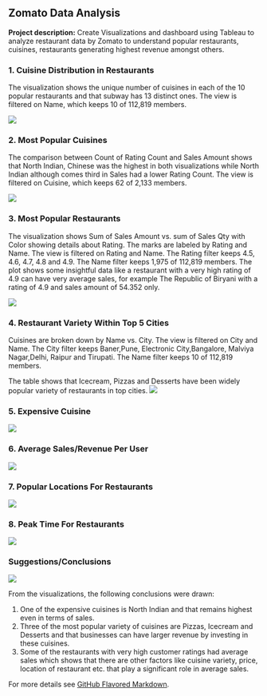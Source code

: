 ## Zomato Data Analysis

**Project description:** Create Visualizations and dashboard using Tableau to analyze restaurant data by Zomato to understand popular restaurants, cuisines, restaurants generating highest revenue amongst others.

### 1. Cuisine Distribution in Restaurants

The visualization shows the unique number of cuisines in each of the 10 popular restaurants and that subway has 13 distinct ones.
The view is filtered on Name, which keeps 10 of 112,819 members.

<img src="images/Cuisine Distribution.png?raw=true"/>

### 2. Most Popular Cuisines

The comparison between Count of Rating Count and Sales Amount shows that North Indian, Chinese was the highest in both visualizations while North Indian although comes third in Sales had a lower Rating Count.
The view is filtered on Cuisine, which keeps 62 of 2,133 members.

<img src="images/Popular Cuisines.png?raw=true"/>

### 3. Most Popular Restaurants

The visualization shows Sum of Sales Amount vs. sum of Sales Qty with Color showing details about Rating.  The marks are labeled by Rating and Name. The view is filtered on Rating and Name. The Rating filter keeps 4.5, 4.6, 4.7, 4.8 and 4.9. The Name filter keeps 1,975 of 112,819 members.
The plot shows some insightful data like a restaurant with a very high rating of 4.9 can have very average sales, for example The Republic of Biryani with a rating of 4.9 and sales amount of 54.352 only.

<img src="images/Popular Restaurants.png?raw=true"/>

### 4. Restaurant Variety Within Top 5 Cities

Cuisines are broken down by Name vs. City. The view is filtered on City and Name. The City filter keeps Baner,Pune, Electronic City,Bangalore, Malviya Nagar,Delhi, Raipur and Tirupati. The Name filter keeps 10 of 112,819 members.

The table shows that Icecream, Pizzas and Desserts have been widely popular variety of restaurants in top cities.
<img src="images/Restaurant Variety in top Cities.png?raw=true"/>

### 5. Expensive Cuisine

<img src="images/Expensive Cuisine.png?raw=true"/>

### 6. Average Sales/Revenue Per User

<img src="images/Average Sales and Revenue per User.png?raw=true"/>

### 7. Popular Locations For Restaurants

<img src="images/Popular Locations.png?raw=true"/>

### 8. Peak Time For Restaurants

<img src="images/Restaurant Peak Time.png?raw=true"/>

### Suggestions/Conclusions

<img src="images/Restaurant Analysis.png?raw=true"/>

From the visualizations, the following conclusions were drawn:

1. One of the expensive cuisines is North Indian and that remains highest even in terms of sales.
2. Three of the most popular variety of cuisines are Pizzas, Icecream and Desserts and that businesses can have larger revenue by investing in these cuisines.
3. Some of the restaurants with very high customer ratings had average sales which shows that there are other factors like cuisine variety, price, location of restaurant etc. that play a significant role in average sales.


For more details see [GitHub Flavored Markdown](https://guides.github.com/features/mastering-markdown/).


